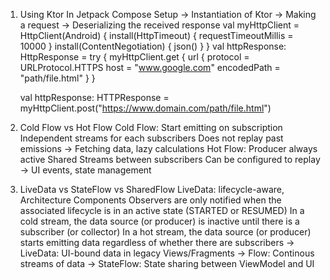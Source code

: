 1. Using Ktor In Jetpack Compose
	Setup → Instantiation of Ktor → Making a request → Deserializing the received response
	val myHttpClient = HttpClient(Android) {
        install(HttpTimeout) {
            requestTimeoutMillis = 10000
        }
        install(ContentNegotiation) {
            json()
        	}
    	}
	val httpResponse: HttpResponse = try {
            myHttpClient.get {
                url {
                    protocol = URLProtocol.HTTPS
                    host = "www.google.com"
                    encodedPath = "path/file.html"
                }
            }
	
	val httpResponse: HTTPResponse = myHttpClient.post("https://www.domain.com/path/file.html")

2. Cold Flow vs Hot Flow
	Cold Flow:
		Start emitting on subscription
		Independent streams for each subscribers
		Does not replay past emissions
	-> Fetching data, lazy calculations
	Hot Flow: 
		Producer always active
		Shared Streams between subscribers
		Can be configured to replay
	-> UI events, state management

3. LiveData vs StateFlow vs SharedFlow
	LiveData: lifecycle-aware, Architecture Components
		Observers are only notified when the associated lifecycle is in an active state (STARTED or RESUMED)
	In a cold stream, the data source (or producer) is inactive until there is a subscriber (or collector)
	In a hot stream, the data source (or producer) starts emitting data regardless of whether there are subscribers
-> LiveData: UI-bound data in legacy Views/Fragments
-> Flow: Continous streams of data
-> StateFlow: State sharing between ViewModel and UI